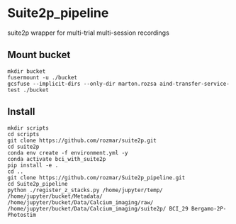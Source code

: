 # Suite2p_pipeline
suite2p wrapper for multi-trial multi-session recordings
## Mount bucket
```
mkdir bucket
fusermount -u ./bucket
gcsfuse --implicit-dirs --only-dir marton.rozsa aind-transfer-service-test ./bucket
```

## Install
```
mkdir scripts
cd scripts
git clone https://github.com/rozmar/suite2p.git
cd suite2p
conda env create -f environment.yml -y
conda activate bci_with_suite2p
pip install -e .
cd ..
git clone https://github.com/rozmar/Suite2p_pipeline.git
cd Suite2p_pipeline 
python ./register_z_stacks.py /home/jupyter/temp/ /home/jupyter/bucket/Metadata/ /home/jupyter/bucket/Data/Calcium_imaging/raw/ /home/jupyter/bucket/Data/Calcium_imaging/suite2p/ BCI_29 Bergamo-2P-Photostim 

```
